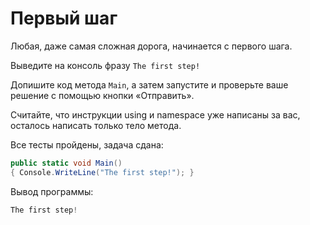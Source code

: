 # Первый шаг

Любая, даже самая сложная дорога, начинается с первого шага.

Выведите на консоль фразу `The first step!`

Допишите код метода `Main`, а затем запустите и проверьте ваше решение с помощью кнопки «Отправить».

Считайте, что инструкции using и namespace уже написаны за вас, осталось написать только тело метода.

Все тесты пройдены, задача сдана:
```cs
public static void Main()
{ Console.WriteLine("The first step!"); }
```

Вывод программы:
```cs
The first step!
```
